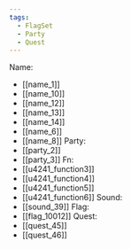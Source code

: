```yaml
---
tags:
  - FlagSet
  - Party
  - Quest
---
```

Name:
- [[name_1]]
- [[name_10]]
- [[name_12]]
- [[name_13]]
- [[name_14]]
- [[name_6]]
- [[name_8]]
Party:
- [[party_2]]
- [[party_3]]
Fn:
- [[u4241_function3]]
- [[u4241_function4]]
- [[u4241_function5]]
- [[u4241_function6]]
Sound:
- [[sound_39]]
Flag:
- [[flag_10012]]
Quest:
- [[quest_45]]
- [[quest_46]]
